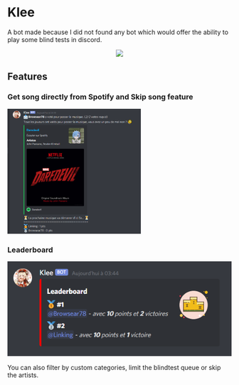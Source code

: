 # Klee

A bot made because I did not found any bot which would offer the ability to
play some blind tests in discord.

<p align="center">
    <img width="256" src="https://i.ibb.co/d0fq7c1/klee.png"/>
</p>

## Features

### Get song directly from Spotify and Skip song feature

<img width="300" src="https://github.com/Liinkiing/discord-blindtest-bot/raw/master/.github/screen_1.png?raw=true">

### Leaderboard

<img width="600" src="https://github.com/Liinkiing/discord-blindtest-bot/raw/master/.github/screen_2.png?raw=true">

You can also filter by custom categories, limit the blindtest queue or skip the artists.
